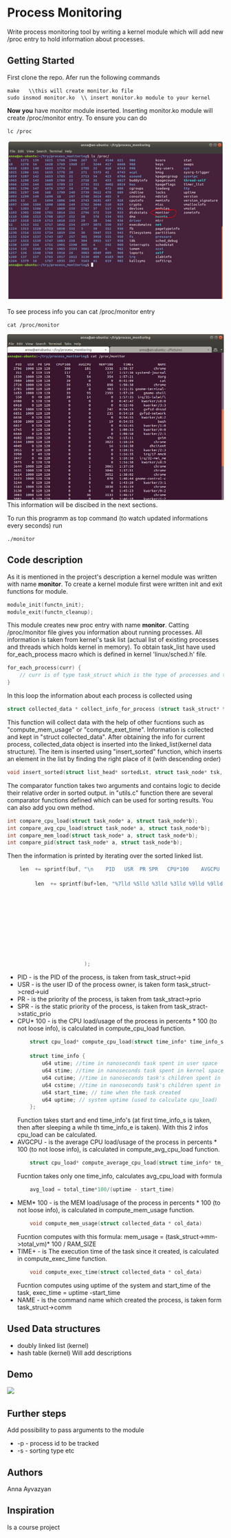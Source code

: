# Process Monitoring

Write process monitoring tool by writing a kernel module which will add new /proc entry to hold information about processes.

## Getting Started
First clone the repo. Afer run the following commands
```
make   \\this will create monitor.ko file
sudo insmod monitor.ko  \\ insert monitor.ko module to your kernel
```
**Now you** have monitor module inserted. Inserting monitor.ko module will create /proc/monitor entry.
To ensure you can do
```
lc /proc
```
![image](https://github.com/annaayvazyan/process_monitoring/blob/master/sceenshots/ls_proc.png)

To see process info you can cat /proc/monitor entry 
```
cat /proc/monitor
```
![image](https://github.com/annaayvazyan/process_monitoring/blob/master/sceenshots/cat_proc_monitor.png)
This information will be discibed in the next sections.

To run this programm as top command (to watch updated informations every seconds) run
```
./monitor
```
## Code description
As it is mentioned in the project's description a kernel module was written with name **monitor**. To create a kernel module first were written init and exit functions for module.
```c
module_init(functn_init);
module_exit(functn_cleanup);
```
This module creates new proc entry with name **monitor**. Catting /proc/monitor file gives you information about running processes.
All information is taken from kernel's task list (actual list of existing processes and threads which holds kernel in memory).
To obtain task_list have used for_each_process macro which is defined in kernel 'linux/sched.h' file.
```c
for_each_process(curr) {
    // curr is of type task_struct which is the type of processes and tasks in linux
}
```
In this loop the information about each process is collected using  
```c
struct collected_data * collect_info_for_process (struct task_struct* tsk)
```
This function will collect data with the help of other fucntions such as "compute_mem_usage" or "compute_exet_time".
Information is collected and kept in "struct collected_data". After obtaining the info for current process, collected_data object is inserted into the linked_list(kernel data structure). The item is inserted using "insert_sorted" function, which inserts an element in the list by finding the right place of it (with descending order)
```c
void insert_sorted(struct list_head* sortedLst, struct task_node* tsk, int (*compare)(struct task_node*, struct task_node*));
```
The comparator function takes two arguments and contains logic to decide their relative order in sorted output. in "utils.c" function there are several comparator functions defined which can be used for sorting results. You can also add you own method.
```c
int compare_cpu_load(struct task_node* a, struct task_node*b);
int compare_avg_cpu_load(struct task_node* a, struct task_node*b);
int compare_mem_load(struct task_node* a, struct task_node*b);
int compare_pid(struct task_node* a, struct task_node*b);
```
Then the information is printed by iterating over the sorted linked list.
```c
    len  += sprintf(buf, "\n    PID   USR  PR SPR   CPU*100    AVGCPU    MEM*100     TIME+            NAME\n");        

         len  += sprintf(buf+len, "%7lld %5lld %3lld %3lld %9lld %9lld %10lld %9s %15s\n" 
                                                                          , pid
                                                                          , user
                                                                          , prio
                                                                          , sprio
                                                                          , cpu_load
                                                                          , avg_cpu_load
                                                                          , mem_load
                                                                          , exec_time
                                                                          , comm

                         );
```
- PID - is the PID of the process, is taken from task_struct->pid
- USR - is the user ID of the process owner, is taken form task_struct->cred->uid
- PR - is the priority of the process, is taken from task_stract->prio
- SPR - is the static priority of the process, is taken from task_stract->static_prio
- CPU* 100 - is the CPU load/usage of the process in percents * 100 (to not loose info), is calculated in compute_cpu_load function.
    ```c
        struct cpu_load* compute_cpu_load(struct time_info* time_info_s, struct time_info* time_info_e)

        struct time_info {
            u64 utime; //time in nanoseconds task spent in user space
            u64 stime; //time in nanoseconds task spent in kernel space
            u64 cutime; //time in nanoseconds task's children spent in user space
            u64 cstime; //time in nanoseconds task's children spent in kernel space
            u64 start_time; // time when the task created
            u64 uptime; // system uptime (used to calculate cpu_load)
        };
    ```
    Function takes start and end time_info's (at first time_info_s is taken, then after sleeping a while th time_info_e is taken). With this 2 infos cpu_load can be calculated.
- AVGCPU - is the average CPU load/usage of the process in percents * 100 (to not loose info), is calculated in compute_avg_cpu_load function.
    ```c
        struct cpu_load* compute_average_cpu_load(struct time_info* tm_info)
    ```
    Fucntion takes only one time_info, calculates avg_cpu_load with formula 
    ```c
        avg_load = total_time*100/(uptime - start_time)
    ```
- MEM* 100 - is the MEM load/usage of the process in percents * 100 (to not loose info), is calculated in compute_mem_usage function.
    ```c
        void compute_mem_usage(struct collected_data * col_data)
    ```
    Fucntion computes with this formula: mem_usage = (task_struct->mm->total_vm)* 100 / RAM_SIZE
- TIME+ - is The execution time of the task since it created, is calculated in compute_exec_time function.
    ```c
        void compute_exec_time(struct collected_data * col_data)
    ```
    Fucntion computes using uptime of the system and start_time of the task, exec_time = uptime -start_time
- NAME - is the command name which created the process, is taken form task_struct->comm

## Used Data structures

- doubly linked list (kernel)
- hash table (kernel)
Will add descriptions

## Demo

![](https://github.com/annaayvazyan/process_monitoring/blob/master/sceenshots/monitor_demo.gif)

## Further steps
Add possibility to pass arguments to the module
- -p - process id to be tracked
- -s - sorting type
etc

## Authors
Anna Ayvazyan

## Inspiration
Is a course project
